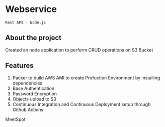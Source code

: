 # Webservice
``Rest API - Node.js``

## About the project
Created an node application to perform CRUD operations on S3 Bucket  

## Features
1. Packer to build AWS AMI to create Profuction Environment by installing dependencies
2. Base Authentication
3. Password Encryption
4. Objects upload to S3
5. Continuous Integration and Continuous Deployment setup through Github Actions

MeetSpot

